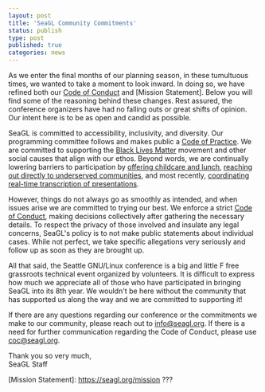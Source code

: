 ```yaml
---
layout: post
title: 'SeaGL Community Commitments'
status: publish
type: post
published: true
categories: news
---
```


As we enter the final months of our planning season, in these tumultuous times, we wanted to take a moment to look inward. In doing so, we have refined both our [Code of Conduct] and [Mission Statement]. Below you will find some of the reasoning behind these changes. Rest assured, the conference organizers have had no falling outs or great shifts of opinion. Our intent here is to be as open and candid as possible.

SeaGL is committed to accessibility, inclusivity, and diversity. Our programming committee follows and makes public a [Code of Practice]. We are committed to supporting the [Black Lives Matter] movement and other social causes that align with our ethos. Beyond words, we are continually lowering barriers to participation by [offering childcare and lunch](https://seagl.org/news/2018/10/04/Free_Childcare_Free_Lunch.html), [reaching out directly to underserved communities](???), and most recently, [coordinating real-time transcription of presentations](???).

However, things do not always go as smoothly as intended, and when issues arise we are committed to trying our best. We enforce a strict [Code of Conduct], making decisions collectively after gathering the necessary details. To respect the privacy of those involved and insulate any legal concerns, SeaGL's policy is to not make public statements about individual cases. While not perfect, we take specific allegations very seriously and follow up as soon as they are brought up.

All that said, the Seattle GNU/Linux conference is a big and little F free grassroots technical event organized by volunteers. It is difficult to express how much we appreciate all of those who have participated in bringing SeaGL into its 8th year. We wouldn't be here without the community that has supported us along the way and we are committed to supporting it!

If there are any questions regarding our conference or the commitments we make to our community, please reach out to info@seagl.org. If there is a need for further communication regarding the Code of Conduct, please use coc@seagl.org.


Thank you so very much,  
SeaGL Staff


[Black Lives Matter]: https://seagl.org/news/2020/06/12/black-lives-matter.html

[Code of Conduct]: https://seagl.org/code_of_conduct

[Code of Practice]: https://seagl.org/news/2020/07/13/code_of_practice.html

[Mission Statement]: https://seagl.org/mission ???

